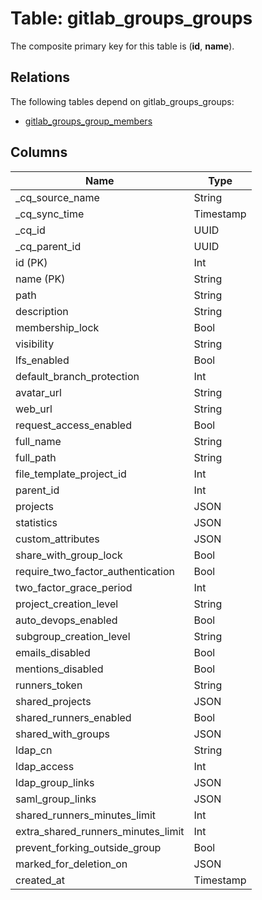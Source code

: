 # Table: gitlab_groups_groups



The composite primary key for this table is (**id**, **name**).

## Relations

The following tables depend on gitlab_groups_groups:
  - [gitlab_groups_group_members](gitlab_groups_group_members.md)

## Columns
| Name          | Type          |
| ------------- | ------------- |
|_cq_source_name|String|
|_cq_sync_time|Timestamp|
|_cq_id|UUID|
|_cq_parent_id|UUID|
|id (PK)|Int|
|name (PK)|String|
|path|String|
|description|String|
|membership_lock|Bool|
|visibility|String|
|lfs_enabled|Bool|
|default_branch_protection|Int|
|avatar_url|String|
|web_url|String|
|request_access_enabled|Bool|
|full_name|String|
|full_path|String|
|file_template_project_id|Int|
|parent_id|Int|
|projects|JSON|
|statistics|JSON|
|custom_attributes|JSON|
|share_with_group_lock|Bool|
|require_two_factor_authentication|Bool|
|two_factor_grace_period|Int|
|project_creation_level|String|
|auto_devops_enabled|Bool|
|subgroup_creation_level|String|
|emails_disabled|Bool|
|mentions_disabled|Bool|
|runners_token|String|
|shared_projects|JSON|
|shared_runners_enabled|Bool|
|shared_with_groups|JSON|
|ldap_cn|String|
|ldap_access|Int|
|ldap_group_links|JSON|
|saml_group_links|JSON|
|shared_runners_minutes_limit|Int|
|extra_shared_runners_minutes_limit|Int|
|prevent_forking_outside_group|Bool|
|marked_for_deletion_on|JSON|
|created_at|Timestamp|